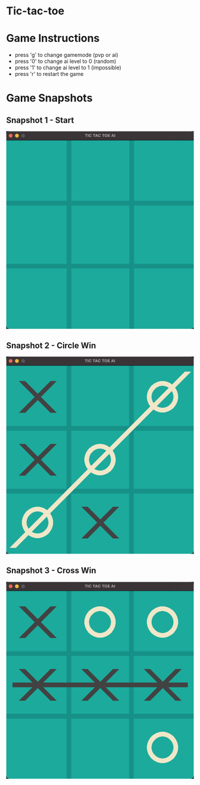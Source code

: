 # Tic-tac-toe
# Game Instructions

- press 'g' to change gamemode (pvp or ai)
- press '0' to change ai level to 0 (random)
- press '1' to change ai level to 1 (impossible)
- press 'r' to restart the game

# Game Snapshots

## Snapshot 1 - Start
![snapshot1](snapshots/snapshot1.png)

## Snapshot 2 - Circle Win
![snapshot2](snapshots/snapshot2.png)

## Snapshot 3 - Cross Win
![snapshot3](snapshots/snapshot3.png)
